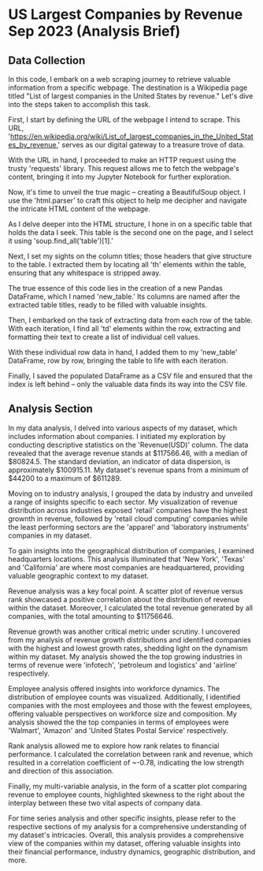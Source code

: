 # US Largest Companies by Revenue Sep 2023 (Analysis Brief)
## Data Collection
In this code, I embark on a web scraping journey to retrieve valuable information from a specific webpage. The destination is a Wikipedia page titled "List of largest companies in the United States by revenue." Let's dive into the steps taken to accomplish this task.

First, I start by defining the URL of the webpage I intend to scrape. This URL, 'https://en.wikipedia.org/wiki/List_of_largest_companies_in_the_United_States_by_revenue,' serves as our digital gateway to a treasure trove of data.

With the URL in hand, I proceeded to make an HTTP request using the trusty 'requests' library. This request allows me to fetch the webpage's content, bringing it into my Jupyter Notebook for further exploration.

Now, it's time to unveil the true magic – creating a BeautifulSoup object. I use the 'html.parser' to craft this object to help me decipher and navigate the intricate HTML content of the webpage.

As I delve deeper into the HTML structure, I hone in on a specific table that holds the data I seek. This table is the second one on the page, and I select it using 'soup.find_all('table')[1].' 

Next, I set my sights on the column titles; those headers that give structure to the table. I extracted them by locating all 'th' elements within the table, ensuring that any whitespace is stripped away.

The true essence of this code lies in the creation of a new Pandas DataFrame, which I named 'new_table.' Its columns are named after the extracted table titles, ready to be filled with valuable insights.

Then, I embarked on the task of extracting data from each row of the table. With each iteration, I find all 'td' elements within the row, extracting and formatting their text to create a list of individual cell values. 

With these individual row data in hand, I added them to my 'new_table' DataFrame, row by row, bringing the table to life with each iteration.

Finally, I saved the populated DataFrame as a CSV file and ensured that the index is left behind – only the valuable data finds its way into the CSV file.

## Analysis Section
In my data analysis, I delved into various aspects of my dataset, which includes information about companies. I initiated my exploration by conducting descriptive statistics on the 'Revenue(USD)' column. The data revealed that the average revenue stands at $117566.46, with a median of $80824.5. The standard deviation, an indicator of data dispersion, is approximately $100915.11. My dataset's revenue spans from a minimum of $44200 to a maximum of $611289.

Moving on to industry analysis, I grouped the data by industry and unveiled a range of insights specific to each sector. My visualization of revenue distribution across industries exposed 'retail' companies have the highest grownth in revenue, followed by 'retail cloud computing' companies while the least performing sectors are the 'apparel' and 'laboratory instruments' companies in my dataset.

To gain insights into the geographical distribution of companies, I examined headquarters locations. This analysis illuminated that 'New York', 'Texas' and 'California' are where most companies are headquartered, providing valuable geographic context to my dataset.

Revenue analysis was a key focal point. A scatter plot of revenue versus rank showcased a positive correlation about the distribution of revenue within the dataset. Moreover, I calculated the total revenue generated by all companies, with the total amounting to $11756646.

Revenue growth was another critical metric under scrutiny. I uncovered from my analysis of revenue growth distributions and identified companies with the highest and lowest growth rates, shedding light on the dynamism within my dataset. My analysis showed the the top growing industries in terms of revenue were 'infotech', 'petroleum and logistics' and 'airline' respectively.

Employee analysis offered insights into workforce dynamics. The distribution of employee counts was visualized. Additionally, I identified companies with the most employees and those with the fewest employees, offering valuable perspectives on workforce size and composition. My analysis showed the the top companies in terms of employees were 'Walmart', 'Amazon' and 'United States Postal Service' respectively.

Rank analysis allowed me to explore how rank relates to financial performance. I calculated the correlation between rank and revenue, which resulted in a correlation coefficient of ~-0.78, indicating the low strength and direction of this association.

Finally, my multi-variable analysis, in the form of a scatter plot comparing revenue to employee counts, highlighted skewness to the right about the interplay between these two vital aspects of company data.

For time series analysis and other specific insights, please refer to the respective sections of my analysis for a comprehensive understanding of my dataset's intricacies. Overall, this analysis provides a comprehensive view of the companies within my dataset, offering valuable insights into their financial performance, industry dynamics, geographic distribution, and more.
